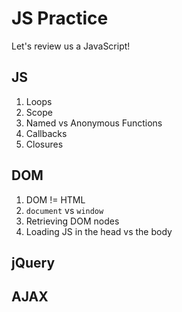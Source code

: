 # JS Practice
Let's review us a JavaScript!

## JS
1. Loops
1. Scope
1. Named vs Anonymous Functions
1. Callbacks
1. Closures

## DOM
1. DOM != HTML
1. `document` vs `window`
1. Retrieving DOM nodes
1. Loading JS in the head vs the body

## jQuery

## AJAX
